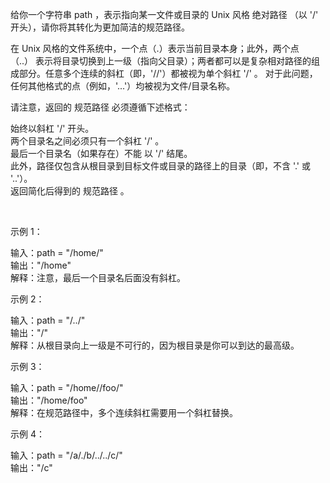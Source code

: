 给你一个字符串 path ，表示指向某一文件或目录的 Unix 风格 绝对路径 （以 '/' 开头），请你将其转化为更加简洁的规范路径。  

在 Unix 风格的文件系统中，一个点（.）表示当前目录本身；此外，两个点 （..） 表示将目录切换到上一级（指向父目录）；两者都可以是复杂相对路径的组成部分。任意多个连续的斜杠（即，'//'）都被视为单个斜杠 '/' 。 对于此问题，任何其他格式的点（例如，'...'）均被视为文件/目录名称。  

请注意，返回的 规范路径 必须遵循下述格式：  

始终以斜杠 '/' 开头。  
两个目录名之间必须只有一个斜杠 '/' 。  
最后一个目录名（如果存在）不能 以 '/' 结尾。  
此外，路径仅包含从根目录到目标文件或目录的路径上的目录（即，不含 '.' 或 '..'）。  
返回简化后得到的 规范路径 。  

 

示例 1：  

输入：path = "/home/"  
输出："/home"  
解释：注意，最后一个目录名后面没有斜杠。  

示例 2：  

输入：path = "/../"  
输出："/"  
解释：从根目录向上一级是不可行的，因为根目录是你可以到达的最高级。  

示例 3：

输入：path = "/home//foo/"  
输出："/home/foo"  
解释：在规范路径中，多个连续斜杠需要用一个斜杠替换。  

示例 4：

输入：path = "/a/./b/../../c/"  
输出："/c"